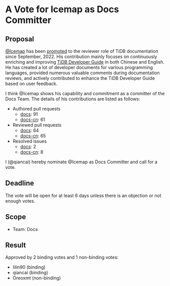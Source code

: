 # A Vote for Icemap as Docs Committer

## Proposal

[@Icemap](https://github.com/Icemap) has been [promoted](/votes/0714-Icemap-as-docs-reviewer.md) to the reviewer role of TiDB documentation since September, 2022. His contribution mainly focuses on continuously enriching and improving [TiDB Developer Guide](https://docs.pingcap.com/tidb/stable/dev-guide-overview) in both Chinese and English. He has created a lot of developer documents for various programming languages, provided numerous valuable comments during documentation reviews, and actively contributed to enhance the TiDB Developer Guide based on user feedback.

I think @Icemap shows his capability and commitment as a committer of the Docs Team. The details of his contributions are listed as follows:

- Authored pull requests
    - [docs](https://github.com/pingcap/docs/pulls?q=is%3Apr+is%3Amerged+author%3AIcemap): 91
    - [docs-cn](https://github.com/pingcap/docs-cn/pulls?q=is%3Apr+is%3Amerged+author%3AIcemap): 61
- Reviewed pull requests
    - [docs](https://github.com/pingcap/docs/pulls?q=is%3Apr+reviewed-by%3AIcemap+is%3Amerged+-author%3Ati-chi-bot+): 64
    - [docs-cn](https://github.com/pingcap/docs-cn/pulls?q=is%3Apr+reviewed-by%3AIcemap+is%3Amerged+-author%3Ati-chi-bot+): 65
- Resolved issues
    - [docs](https://github.com/pingcap/docs/issues?q=is%3Aissue+is%3Aclosed+assignee%3AIcemap): 2
    - [docs-cn](https://github.com/pingcap/docs-cn/issues?q=is%3Aissue+is%3Aclosed+assignee%3AIcemap): 8

I (@qiancai) hereby nominate @Icemap as Docs Committer and call for a vote.

## Deadline

The vote will be open for at least 6 days unless there is an objection or not enough votes.

## Scope

* Team: Docs

## Result

Approved by 2 binding votes and 1 non-binding votes:

* lilin90 (binding)
* qiancai (binding)
* Oreoxmt (non-binding)
